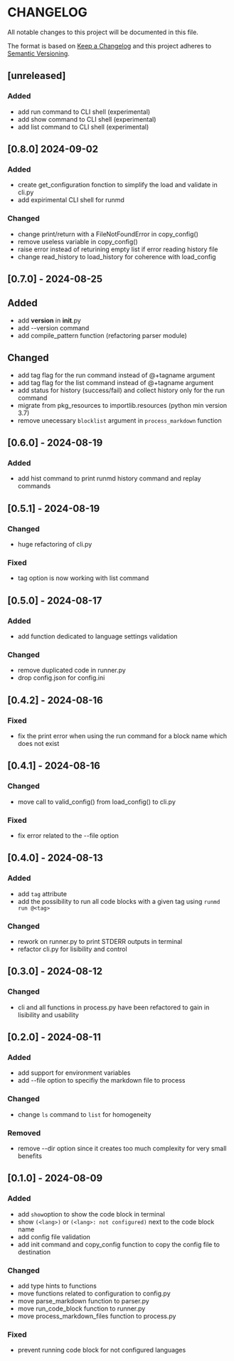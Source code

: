 
# CHANGELOG

All notable changes to this project will be documented in this file.

The format is based on [Keep a Changelog](http://keepachangelog.com/)
and this project adheres to [Semantic Versioning](http://semver.org/).

## [unreleased]

### Added
* add run command to CLI shell (experimental)
* add show command to CLI shell (experimental)
* add list command to CLI shell (experimental)

## [0.8.0] 2024-09-02

### Added
* create get_configuration fonction to simplify the load and validate in cli.py
* add expirimental CLI shell for runmd

### Changed
* change print/return with a FileNotFoundError in copy_config()
* remove useless variable in copy_config()
* raise error instead of returining empty list if error reading history file
* change read_history to load_history for coherence with load_config

## [0.7.0] - 2024-08-25

## Added
* add __version__ in __init__.py
* add --version command
* add compile_pattern function (refactoring parser module)

## Changed
* add tag flag for the run command instead of @+tagname argument
* add tag flag for the list command instead of @+tagname argument
* add status for history (success/fail) and collect history only for the run command
* migrate from pkg_resources to importlib.resources (python min version 3.7)
* remove unecessary `blocklist` argument in `process_markdown` function

## [0.6.0] - 2024-08-19

### Added
* add hist command to print runmd history command and replay commands

## [0.5.1] - 2024-08-19

### Changed
* huge refactoring of cli.py

### Fixed
* tag option is now working with list command

## [0.5.0] - 2024-08-17

### Added
* add function dedicated to language settings validation

### Changed
* remove duplicated code in runner.py
* drop config.json for config.ini

## [0.4.2] - 2024-08-16

### Fixed
* fix the print error when using the run command for a block name which does not exist

## [0.4.1] - 2024-08-16

### Changed
* move call to valid_config() from load_config() to cli.py

### Fixed
* fix error related to the --file option

## [0.4.0] - 2024-08-13

### Added
* add `tag` attribute
* add the possibility to run all code blocks with a given tag using `runmd run @<tag>`

### Changed
* rework on runner.py to print STDERR outputs in terminal
* refactor cli.py for lisibility and control

## [0.3.0] - 2024-08-12

### Changed
* cli and all functions in process.py have been refactored to gain in lisibility and usability

## [0.2.0] - 2024-08-11

### Added
* add support for environment variables
* add --file option to specifiy the markdown file to process

### Changed
* change `ls` command to `list` for homogeneity

### Removed
* remove --dir option since it creates too much complexity for very small benefits

## [0.1.0] - 2024-08-09

### Added
* add `show`option to show the code block in terminal
* show `(<lang>)` or `(<lang>: not configured)` next to the code block name
* add config file validation
* add init command and copy_config function to copy the config file to destination

### Changed
* add type hints to functions
* move functions related to configuration to config.py
* move parse_markdown function to parser.py
* move run_code_block function to runner.py
* move process_markdown_files function to process.py

### Fixed
* prevent running code block for not configured languages
